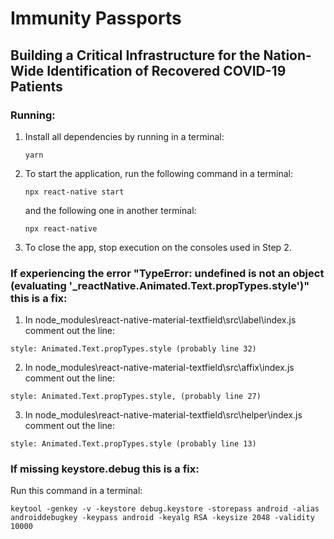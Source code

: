 # Immunity Passports
## Building a Critical Infrastructure for the Nation-Wide Identification of Recovered COVID-19 Patients

### Running:
1. Install all dependencies by running in a terminal:
    ```
    yarn
    ```

2. To start the application, run the following command in a terminal: 
    ```
    npx react-native start
    ```
    and the following one in another terminal:
    ```
    npx react-native 
    ```

3. To close the app, stop execution on the consoles used in Step 2.

### If experiencing the error "TypeError: undefined is not an object (evaluating '_reactNative.Animated.Text.propTypes.style')" this is a fix:
1. In node_modules\react-native-material-textfield\src\label\index.js comment out the line:
```
style: Animated.Text.propTypes.style (probably line 32)
```

2. In node_modules\react-native-material-textfield\src\affix\index.js comment out the line:
```
style: Animated.Text.propTypes.style, (probably line 27)
```

3. In node_modules\react-native-material-textfield\src\helper\index.js comment out the line:
```
style: Animated.Text.propTypes.style (probably line 13)
```

### If missing keystore.debug this is a fix:
Run this command in a terminal:
```
keytool -genkey -v -keystore debug.keystore -storepass android -alias androiddebugkey -keypass android -keyalg RSA -keysize 2048 -validity 10000
```

